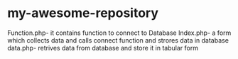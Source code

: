 # my-awesome-repository
Function.php- it contains function to connect to Database
Index.php- a form which collects data and calls connect function and strores data in database
data.php- retrives data from database and store it in tabular form 
